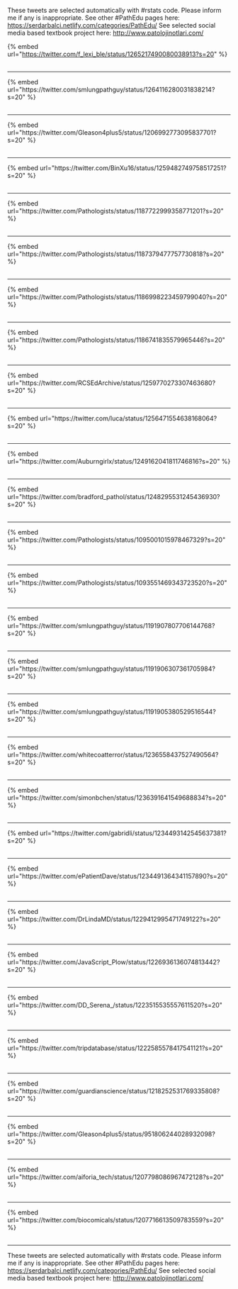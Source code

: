 

These tweets are selected automatically with #rstats code. Please inform me if any is inappropriate.
See other #PathEdu pages here: https://serdarbalci.netlify.com/categories/PathEdu/ 
See selected social media based textbook project here: http://www.patolojinotlari.com/

{% embed url="https://twitter.com/f_lexi_ble/status/1265217490080038913?s=20" %}<br>
<br>
<hr>
{% embed url="https://twitter.com/smlungpathguy/status/1264116280031838214?s=20" %}<br>
<br>
<hr>
{% embed url="https://twitter.com/Gleason4plus5/status/1206992773095837701?s=20" %}<br>
<br>
<hr>
{% embed url="https://twitter.com/BinXu16/status/1259482749758517251?s=20" %}<br>
<br>
<hr>
{% embed url="https://twitter.com/Pathologists/status/1187722999358771201?s=20" %}<br>
<br>
<hr>
{% embed url="https://twitter.com/Pathologists/status/1187379477757730818?s=20" %}<br>
<br>
<hr>
{% embed url="https://twitter.com/Pathologists/status/1186998223459799040?s=20" %}<br>
<br>
<hr>
{% embed url="https://twitter.com/Pathologists/status/1186741835579965446?s=20" %}<br>
<br>
<hr>
{% embed url="https://twitter.com/RCSEdArchive/status/1259770273307463680?s=20" %}<br>
<br>
<hr>
{% embed url="https://twitter.com/luca/status/1256471554638168064?s=20" %}<br>
<br>
<hr>
{% embed url="https://twitter.com/Auburngirlx/status/1249162041811746816?s=20" %}<br>
<br>
<hr>
{% embed url="https://twitter.com/bradford_pathol/status/1248295531245436930?s=20" %}<br>
<br>
<hr>
{% embed url="https://twitter.com/Pathologists/status/1095001015978467329?s=20" %}<br>
<br>
<hr>
{% embed url="https://twitter.com/Pathologists/status/1093551469343723520?s=20" %}<br>
<br>
<hr>
{% embed url="https://twitter.com/smlungpathguy/status/1191907807706144768?s=20" %}<br>
<br>
<hr>
{% embed url="https://twitter.com/smlungpathguy/status/1191906307361705984?s=20" %}<br>
<br>
<hr>
{% embed url="https://twitter.com/smlungpathguy/status/1191905380529516544?s=20" %}<br>
<br>
<hr>
{% embed url="https://twitter.com/whitecoatterror/status/1236558437527490564?s=20" %}<br>
<br>
<hr>
{% embed url="https://twitter.com/simonbchen/status/1236391641549688834?s=20" %}<br>
<br>
<hr>
{% embed url="https://twitter.com/gabridli/status/1234493142545637381?s=20" %}<br>
<br>
<hr>
{% embed url="https://twitter.com/ePatientDave/status/1234491364341157890?s=20" %}<br>
<br>
<hr>
{% embed url="https://twitter.com/DrLindaMD/status/1229412995471749122?s=20" %}<br>
<br>
<hr>
{% embed url="https://twitter.com/JavaScript_Plow/status/1226936136074813442?s=20" %}<br>
<br>
<hr>
{% embed url="https://twitter.com/DD_Serena_/status/1223515535557611520?s=20" %}<br>
<br>
<hr>
{% embed url="https://twitter.com/tripdatabase/status/1222585578417541121?s=20" %}<br>
<br>
<hr>
{% embed url="https://twitter.com/guardianscience/status/1218252531769335808?s=20" %}<br>
<br>
<hr>
{% embed url="https://twitter.com/Gleason4plus5/status/951806244028932098?s=20" %}<br>
<br>
<hr>
{% embed url="https://twitter.com/aiforia_tech/status/1207798086967472128?s=20" %}<br>
<br>
<hr>
{% embed url="https://twitter.com/biocomicals/status/1207716613509783559?s=20" %}<br>
<br>
<hr>


These tweets are selected automatically with #rstats code. Please inform me if any is inappropriate.
See other #PathEdu pages here: https://serdarbalci.netlify.com/categories/PathEdu/ 
See selected social media based textbook project here: http://www.patolojinotlari.com/
